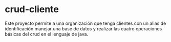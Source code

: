# crud-cliente
Este proyecto permite a una organización que tenga clientes con un alias de identificación manejar una base de datos y realizar las cuatro operaciones básicas del crud en el lenguaje de java. 
